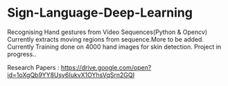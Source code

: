 # Sign-Language-Deep-Learning
Recognising Hand gestures from Video Sequences(Python &amp; Opencv)
Currently extracts moving regions from sequence.More to be added.
Currently Training done on 4000 hand images for skin detection.
Project in progress..

Research Papers : https://drive.google.com/open?id=1oXgQb9YY8Usy6IukvX1OYhsVqSrn2GQI
